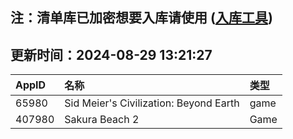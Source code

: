 ## 注：清单库已加密想要入库请使用 ([入库工具](https://github.com/BlankTMing/ManifestAutoUpdate/releases))

## 更新时间：2024-08-29 13:21:27
| AppID | 名称 | 类型  |
| :-------------------- | :----------------------------- | :----------- |
| 65980 | Sid Meier's Civilization: Beyond Earth| game |
| 407980 | Sakura Beach 2| Game |
